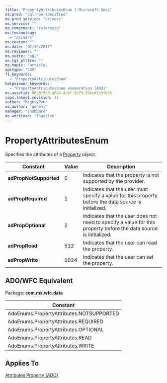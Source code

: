 ```yaml
---
title: "PropertyAttributesEnum | Microsoft Docs"
ms.prod: "sql-non-specified"
ms.prod_service: "drivers"
ms.service: ""
ms.component: "reference"
ms.technology:
  - "drivers"
ms.custom: ""
ms.date: "01/19/2017"
ms.reviewer: ""
ms.suite: "sql"
ms.tgt_pltfrm: ""
ms.topic: "article"
apitype: "COM"
f1_keywords: 
  - "PropertyAttributesEnum"
helpviewer_keywords: 
  - "PropertyAttributesEnum enumeration [ADO]"
ms.assetid: 96a01955-a6b4-4cbf-9c73-52bcd1e9fb25
caps.latest.revision: 11
author: "MightyPen"
ms.author: "genemi"
manager: "jhubbard"
ms.workload: "Inactive"
---
```

# PropertyAttributesEnum
Specifies the attributes of a [Property](../../../ado/reference/ado-api/property-object-ado.md) object.  
  
|Constant|Value|Description|  
|--------------|-----------|-----------------|  
|**adPropNotSupported**|0|Indicates that the property is not supported by the provider.|  
|**adPropRequired**|1|Indicates that the user must specify a value for this property before the data source is initialized.|  
|**adPropOptional**|2|Indicates that the user does not need to specify a value for this property before the data source is initialized.|  
|**adPropRead**|512|Indicates that the user can read the property.|  
|**adPropWrite**|1024|Indicates that the user can set the property.|  
  
## ADO/WFC Equivalent  
 Package: **com.ms.wfc.data**  
  
|Constant|  
|--------------|  
|AdoEnums.PropertyAttributes.NOTSUPPORTED|  
|AdoEnums.PropertyAttributes.REQUIRED|  
|AdoEnums.PropertyAttributes.OPTIONAL|  
|AdoEnums.PropertyAttributes.READ|  
|AdoEnums.PropertyAttributes.WRITE|  
  
## Applies To  
 [Attributes Property (ADO)](../../../ado/reference/ado-api/attributes-property-ado.md)
